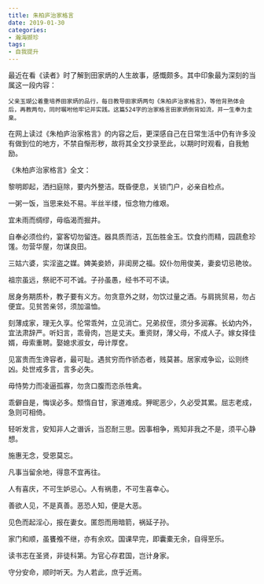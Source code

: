 ```yaml
---
title: 朱柏庐治家格言
date: 2019-01-30
categories:
- 瀚海撷珍
tags:
- 自我提升
---
```


最近在看《读者》时了解到田家炳的人生故事，感慨颇多。其中印象最为深刻的当属这一段内容：

	父亲玉瑚公着重培养田家炳的品行，每日教导田家炳两句《朱柏庐治家格言》，等他背熟体会后，再教两句，同时嘱咐他牢记并实践。这篇524字的治家格言田家炳倒背如流，并一生奉为圭臬。

在网上读过《朱柏庐治家格言》的内容之后，更深感自己在日常生活中仍有许多没有做到位的地方，不禁自惭形秽，故将其全文抄录至此，以期时时观看，自我勉励。

《朱柏庐治家格言》全文：

黎明即起，洒扫庭除，要内外整洁。既昏便息，关锁门户，必亲自检点。

一粥一饭，当思来处不易。半丝半缕，恒念物力维艰。

宜未雨而绸缪，毋临渴而掘井。

自奉必须俭约，宴客切勿留连。器具质而洁，瓦缶胜金玉。饮食约而精，园蔬愈珍馐。勿营华屋，勿谋良田。

三姑六婆，实淫盗之媒。婢美妾娇，非闺房之福。奴仆勿用俊美，妻妾切忌艳妆。

祖宗虽远，祭祀不可不诚。子孙虽愚，经书不可不读。

居身务期质朴，教子要有义方。勿贪意外之财，勿饮过量之酒。与肩挑贸易，勿占便宜。见贫苦亲邻，须加温恤。

刻薄成家，理无久享。伦常乖舛，立见消亡。兄弟叔侄，须分多润寡。长幼内外，宜法肃辞严。听妇言，乖骨肉，岂是丈夫。重资财，薄父母，不成人子。嫁女择佳婿，毋索重聘。娶媳求淑女，毋计厚奁。

见富贵而生谗容者，最可耻。遇贫穷而作骄态者，贱莫甚。居家戒争讼，讼则终凶。处世戒多言，言多必失。

毋恃势力而凌逼孤寡，勿贪口腹而恣杀牲禽。

乖僻自是，悔误必多。颓惰自甘，家道难成。狎昵恶少，久必受其累。屈志老成，急则可相倚。

轻听发言，安知非人之谮诉，当忍耐三思。因事相争，焉知非我之不是，须平心静想。

施惠无念，受恩莫忘。

凡事当留余地，得意不宜再往。

人有喜庆，不可生妒忌心。人有祸患，不可生喜幸心。

善欲人见，不是真善。恶恐人知，便是大恶。

见色而起淫心，报在妻女。匿怨而用暗箭，祸延子孙。

家门和顺，虽饔飧不继，亦有余欢。国课早完，即囊橐无余，自得至乐。

读书志在圣贤，非徒科第。为官心存君国，岂计身家。

守分安命，顺时听天。为人若此，庶乎近焉。

